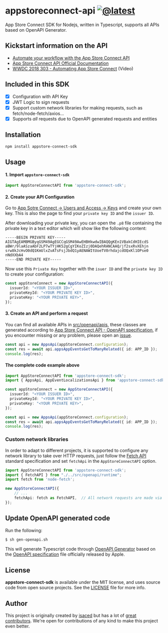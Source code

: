 # appstoreconnect-api [![@latest](https://img.shields.io/npm/v/appstore-connect-sdk.svg)](https://www.npmjs.com/package/appstore-connect-sdk)

App Store Connect SDK for Nodejs, written in Typescript, supports all APIs based on OpenAPI Generator.

## Kickstart information on the API

- [Automate your workflow with the App Store Connect API](https://developer.apple.com/app-store-connect/api/)
- [App Store Connect API Official Documentation](https://developer.apple.com/documentation/appstoreconnectapi)
- [WWDC 2018 303 - Automating App Store Connect](https://developer.apple.com/videos/play/wwdc2018/303/) (Video)

## Included in this SDK

- [x] Configuration with API Key
- [x] JWT Logic to sign requests
- [x] Support custom network libraries for making requests, such as fetch/node-fetch/axios...
- [x] Supports _all_ requests due to OpenAPI generated requests and entities

## Installation

```bash
npm install appstore-connect-sdk
```

## Usage

#### 1. Import `appstore-connect-sdk`

```typescript
import AppStoreConnectAPI from 'appstore-connect-sdk';
```

#### 2. Create your API Configuration

Go to [App Sotre Connect -> Users and Access -> Keys](https://appstoreconnect.apple.com/access/api) and create your own key. This is also the page to find your `private key ID` and the `issuer ID`.

After downloading your private key, you can open the `.p8` file containing the private key in a text editor which will show like the following content:

```
-----BEGIN PRIVATE KEY-----
AIGTAgEAMBMGByqGSM49AgEGCCqGSM49AwEHBHkwdwIBAQQgKEn1VBakCdHIEcdS
aBWr/9laASzaAbF2LP7wTYjHK52gCgYIKoZIzj0DAQehRANCAAQ/jf2sxRvXEhjn
srw8kJcHvO0dQ1KmUlxZvATsFsjJbdQ1yAENAWItUoeTV0rhdajcdOQxKl1OPse0
nNdXXbA4
-----END PRIVATE KEY-----
```

Now use this `Private Key` together with the `isuer ID` and the `private key ID` to create your configuration:

```typescript
const appStoreConnect = new AppStoreConnectAPI({
  issuerId: "<YOUR ISSUER ID>",
  privateKeyId: "<YOUR PRIVATE KEY ID>",
  privateKey: "<YOUR PRIVATE KEY>",
});
```

#### 3. Create an API and perform a request

You can find all available APIs in [src/openapi/apis](https://github.com/isaced/appstore-connect-sdk/tree/main/src/openapi/apis), these classes are generated according to [App Store Connect API - OpenAPI specification](https://developer.apple.com/sample-code/app-store-connect/app-store-connect-openapi-specification.zip), if you encounter missing or any problem, please open an [issue](https://github.com/isaced/appstore-connect-sdk/issues).

```typescript
const api = new AppsApi(appStoreConnect.configuration);
const res = await api.appsAppEventsGetToManyRelated({ id: APP_ID });
console.log(res);
```

#### The complete code example above

```typescript
import AppStoreConnectAPI from 'appstore-connect-sdk';
import { AppsApi, AppEventLocalizationsApi } from 'appstore-connect-sdk/dist/openapi/apis';

const appStoreConnect = new AppStoreConnectAPI({
  issuerId: "<YOUR ISSUER ID>",
  privateKeyId: "<YOUR PRIVATE KEY ID>",
  privateKey: "<YOUR PRIVATE KEY>",
});

const api = new AppsApi(appStoreConnect.configuration);
const res = await api.appsAppEventsGetToManyRelated({ id: APP_ID });
console.log(res);
```

### Custom network libraries

In order to adapt to different projects, it is supported to configure any network library to take over HTTP requests, just follow the [Fetch API](https://developer.mozilla.org/en-US/docs/Web/API/fetch) standard specification and set `fetchApi` in the `AppStoreConnectAPI` option.

```typescript
import AppStoreConnectAPI from 'appstore-connect-sdk';
import { FetchAPI } from "./../src/openapi/runtime";
import fetch from 'node-fetch';

new AppStoreConnectAPI({
    // ...
    fetchApi: fetch as FetchAPI,  // All network requests are made via node-fetch
});
```

## Update OpenAPI generated code

Run the following:

```bash
$ sh gen-openapi.sh
```

This will generate Typescript code through [OpenAPI Generator](https://openapi-generator.tech/) based on the [OpenAPI specification](https://github.com/isaced/appstore-connect-sdk/blob/fdabb5bb414e9e3c02341ac1fa3238a5bfa15c30/app_store_connect_api_2.2_openapi.json) file officially released by Apple.

## License

**appstore-connect-sdk** is available under the MIT license, and uses source code from open source projects. See the [LICENSE](https://github.com/isaced/appstore-connect-sdk/blob/main/LICENSE) file for more info.

## Author

This project is originally created by [isaced](https://github.com/isaced) but has a lot of [great contributors](https://github.com/isaced/appstore-connect-sdk/graphs/contributors). We're open for contributions of any kind to make this project even better.

